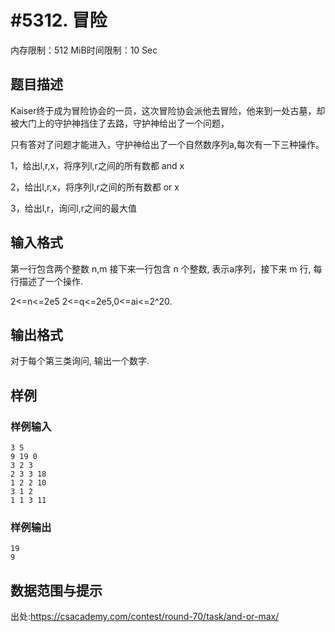 # #5312. 冒险

内存限制：512 MiB时间限制：10 Sec

## 题目描述

Kaiser终于成为冒险协会的一员，这次冒险协会派他去冒险，他来到一处古墓，却被大门上的守护神挡住了去路，守护神给出了一个问题，

只有答对了问题才能进入，守护神给出了一个自然数序列a,每次有一下三种操作。

1，给出l,r,x，将序列l,r之间的所有数都 and x

2，给出l,r,x，将序列l,r之间的所有数都 or x

3，给出l,r，询问l,r之间的最大值

## 输入格式

第一行包含两个整数 n,m 接下来一行包含 n 个整数, 表示a序列，接下来 m 行, 每行描述了一个操作.

2<=n<=2e5 2<=q<=2e5,0<=ai<=2^20.

## 输出格式

对于每个第三类询问, 输出一个数字.

## 样例

### 样例输入

    
    3 5
    9 19 0
    3 2 3
    2 3 3 18
    1 2 2 10
    3 1 2
    1 1 3 11
    

### 样例输出

    
    19
    9
    

## 数据范围与提示

 出处:https://csacademy.com/contest/round-70/task/and-or-max/
